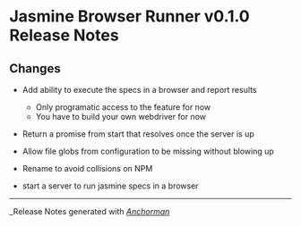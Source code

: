 # Jasmine Browser Runner v0.1.0 Release Notes

## Changes

* Add ability to execute the specs in a browser and report results
  - Only programatic access to the feature for now
  - You have to build your own webdriver for now

* Return a promise from start that resolves once the server is up

* Allow file globs from configuration to be missing without blowing up

* Rename to avoid collisions on NPM

* start a server to run jasmine specs in a browser


------

_Release Notes generated with _[Anchorman](http://github.com/infews/anchorman)_
